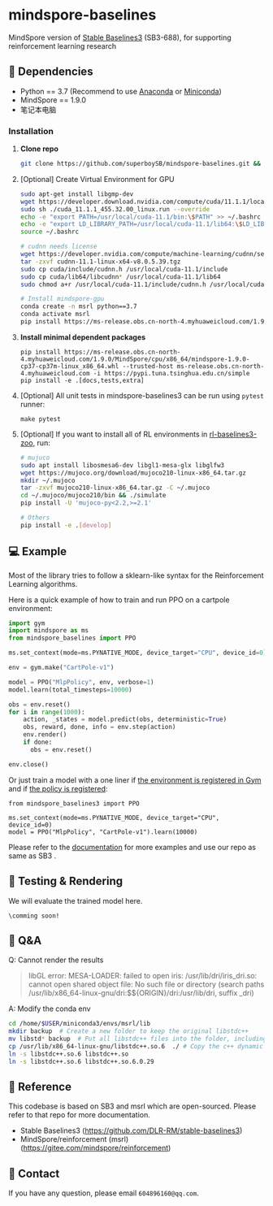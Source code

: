 # mindspore-baselines

MindSpore version of [Stable Baselines3](https://github.com/DLR-RM/stable-baselines3) (SB3-688), for supporting reinforcement learning research

## :wrench: Dependencies
- Python == 3.7 (Recommend to use [Anaconda](https://www.anaconda.com/download/#linux) or [Miniconda](https://docs.conda.io/en/latest/miniconda.html))
- MindSpore == 1.9.0
- 笔记本电脑
### Installation
1. **Clone repo**
    
    ```bash
    git clone https://github.com/superboySB/mindspore-baselines.git && cd mindspore-baselines
    ```
    
2. [Optional] Create Virtual Environment for GPU

   ```sh
   sudo apt-get install libgmp-dev
   wget https://developer.download.nvidia.com/compute/cuda/11.1.1/local_installers/cuda_11.1.1_455.32.00_linux.run
   sudo sh ./cuda_11.1.1_455.32.00_linux.run --override
   echo -e "export PATH=/usr/local/cuda-11.1/bin:\$PATH" >> ~/.bashrc
   echo -e "export LD_LIBRARY_PATH=/usr/local/cuda-11.1/lib64:\$LD_LIBRARY_PATH" >> ~/.bashrc
   source ~/.bashrc
   
   # cudnn needs license
   wget https://developer.nvidia.com/compute/machine-learning/cudnn/secure/8.0.5/11.1_20201106/cudnn-11.1-linux-x64-v8.0.5.39.tgz
   tar -zxvf cudnn-11.1-linux-x64-v8.0.5.39.tgz
   sudo cp cuda/include/cudnn.h /usr/local/cuda-11.1/include
   sudo cp cuda/lib64/libcudnn* /usr/local/cuda-11.1/lib64
   sudo chmod a+r /usr/local/cuda-11.1/include/cudnn.h /usr/local/cuda-11.1/lib64/libcudnn*
   
   # Install mindspore-gpu
   conda create -n msrl python==3.7
   conda activate msrl
   pip install https://ms-release.obs.cn-north-4.myhuaweicloud.com/1.9.0/MindSpore/gpu/x86_64/cuda-11.1/mindspore_gpu-1.9.0-cp37-cp37m-linux_x86_64.whl --trusted-host ms-release.obs.cn-north-4.myhuaweicloud.com -i https://pypi.tuna.tsinghua.edu.cn/simple
   ```
   
3. **Install minimal dependent packages**
    
    ```shell
    pip install https://ms-release.obs.cn-north-4.myhuaweicloud.com/1.9.0/MindSpore/cpu/x86_64/mindspore-1.9.0-cp37-cp37m-linux_x86_64.whl --trusted-host ms-release.obs.cn-north-4.myhuaweicloud.com -i https://pypi.tuna.tsinghua.edu.cn/simple
    pip install -e .[docs,tests,extra]
    ```
    
4. [Optional] All unit tests in mindspore-baselines3 can be run using `pytest` runner:

    ```
    make pytest
    ```

5. [Optional] If you want to install all of RL environments in [rl-baselines3-zoo](https://github.com/DLR-RM/rl-baselines3-zoo), run:
    
    ```sh
    # mujuco
    sudo apt install libosmesa6-dev libgl1-mesa-glx libglfw3
    wget https://mujoco.org/download/mujoco210-linux-x86_64.tar.gz
    mkdir ~/.mujoco
    tar -zxvf mujoco210-linux-x86_64.tar.gz -C ~/.mujoco
    cd ~/.mujoco/mujoco210/bin && ./simulate
	pip install -U 'mujoco-py<2.2,>=2.1'
	
	# Others
	pip install -e .[develop]
	```

## :computer: Example

Most of the library tries to follow a sklearn-like syntax for the Reinforcement Learning algorithms.

Here is a quick example of how to train and run PPO on a cartpole environment:

```python
import gym
import mindspore as ms
from mindspore_baselines import PPO

ms.set_context(mode=ms.PYNATIVE_MODE, device_target="CPU", device_id=0)

env = gym.make("CartPole-v1")

model = PPO("MlpPolicy", env, verbose=1)
model.learn(total_timesteps=10000)

obs = env.reset()
for i in range(1000):
    action, _states = model.predict(obs, deterministic=True)
    obs, reward, done, info = env.step(action)
    env.render()
    if done:
      obs = env.reset()

env.close()
```

Or just train a model with a one liner if [the environment is registered in Gym](https://github.com/openai/gym/wiki/Environments) and if [the policy is registered](https://stable-baselines3.readthedocs.io/en/master/guide/custom_policy.html):

```
from mindspore_baselines3 import PPO

ms.set_context(mode=ms.PYNATIVE_MODE, device_target="CPU", device_id=0)
model = PPO("MlpPolicy", "CartPole-v1").learn(10000)
```

Please refer to the [documentation](https://stable-baselines3.readthedocs.io/) for more examples and use our repo as same as SB3 .


## :checkered_flag: Testing & Rendering
We will evaluate the trained model here.
```
\comming soon!
```

## :page_facing_up: Q&A
Q: Cannot render the results
> libGL error: MESA-LOADER: failed to open iris: /usr/lib/dri/iris_dri.so: cannot open shared object file: No such file or directory (search paths /usr/lib/x86_64-linux-gnu/dri:\$${ORIGIN}/dri:/usr/lib/dri, suffix _dri)

A: Modify the conda env

```sh
cd /home/$USER/miniconda3/envs/msrl/lib
mkdir backup  # Create a new folder to keep the original libstdc++
mv libstd* backup  # Put all libstdc++ files into the folder, including soft links
cp /usr/lib/x86_64-linux-gnu/libstdc++.so.6  ./ # Copy the c++ dynamic link library of the system here
ln -s libstdc++.so.6 libstdc++.so
ln -s libstdc++.so.6 libstdc++.so.6.0.29
```

## :clap: Reference
This codebase is based on SB3 and msrl which are open-sourced. Please refer to that repo for more documentation.
- Stable Baselines3 (https://github.com/DLR-RM/stable-baselines3)
- MindSpore/reinforcement (msrl) (https://gitee.com/mindspore/reinforcement)

## :e-mail: Contact
If you have any question, please email `604896160@qq.com`.

​	
